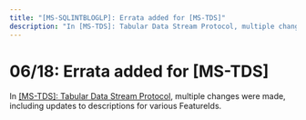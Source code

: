 ```yaml
---
title: "[MS-SQLINTBLOGLP]: Errata added for [MS-TDS]"
description: "In [MS-TDS]: Tabular Data Stream Protocol, multiple changes were made, including updates to descriptions for various"
---
```


# 06/18: Errata added for [MS-TDS]

<p>In <span><a href="https://winprotocoldoc.blob.core.windows.net/productionwindowsarchives/MS-TDS/%5bMS-TDS%5d-180316-errata.pdf">[MS-TDS]:
Tabular Data Stream Protocol</a></span>, multiple changes were made, including
updates to descriptions for various FeatureIds.</p>

<p><a id="EndOfDocument_ST"></a></p>


                